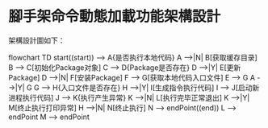 # 腳手架命令動態加載功能架構設計
架構設計圖如下：

flowchart TD
    start((start)) --> A{是否执行本地代码}
    A -->|N| B[获取缓存目录]
    B --> C[初始化Package对象]
    C --> D{Package是否存在}
    D -->|Y| E[更新Package]
    D -->|N| F[安装Package]
    F --> G[获取本地代码入口文件]
    E --> G
    A -->|Y| G
    G --> H{入口文件是否存在}
    H -->|Y| I[生成指令执行代码]
    I --> J[启动新进程执行代码]
    J --> K{执行产生异常}
    K -->|N| L[执行完毕正常退出]
    K -->|Y| M[终止执行打印异常]
    H -->|N| N[终止执行]
    N --> endPoint((end))
    L --> endPoint
    M --> endPoint